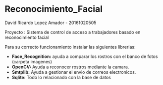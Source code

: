 # Reconocimiento_Facial
David Ricardo Lopez Amador - 20161020505

Proyecto : Sistema de control de acceso a trabajadores basado en reconocimiento facial

Para su correcto funcionamiento instalar las siguientes librerias:
  - **Face_Recognition:** ayuda a comparar los rostros con el banco de fotos (carpeta imagenes)
  - **OpenCV:** Ayuda a reconocer rostros mediante la camara.
  - **Smtplib:** Ayuda a gestionar el envio de  correos electronicos.
  - **Sqlite:** Todo lo relacionado con la base de datos
